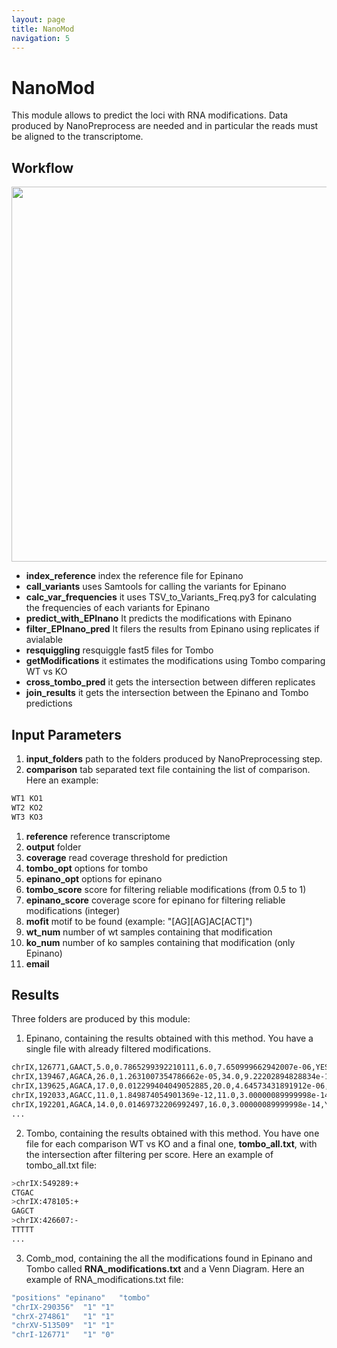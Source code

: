 ```yaml
---
layout: page
title: NanoMod
navigation: 5
---
```


# NanoMod
This module allows to predict the loci with RNA modifications. Data produced by NanoPreprocess are needed and in particular the reads must be aligned to the transcriptome.

## Workflow

<img src="https://raw.githubusercontent.com/biocorecrg/master_of_pores/master/docs/dag_mod.png" width="600" align="middle">


* **index_reference** index the reference file for Epinano
* **call_variants** uses Samtools for calling the variants for Epinano
* **calc_var_frequencies** it uses TSV_to_Variants_Freq.py3 for calculating the frequencies of each variants for Epinano
* **predict_with_EPInano** It predicts the modifications with Epinano
* **filter_EPInano_pred** It filers the results from Epinano using replicates if avialable
* **resquiggling** resquiggle fast5 files for Tombo
* **getModifications** it estimates the modifications using Tombo comparing WT vs KO
* **cross_tombo_pred** it gets the intersection between differen replicates
* **join_results** it gets the intersection between the Epinano and Tombo predictions

## Input Parameters
1. **input_folders** path to the folders produced by NanoPreprocessing step.
1. **comparison** tab separated text file containing the list of comparison. Here an example:
```bash
WT1 KO1
WT2 KO2
WT3 KO3
```
1. **reference** reference transcriptome
1. **output** folder
1. **coverage** read coverage threshold for prediction
1. **tombo_opt** options for tombo
1. **epinano_opt** options for epinano
1. **tombo_score** score for filtering reliable modifications (from 0.5 to 1)
1. **epinano_score** coverage score for epinano for filtering reliable modifications (integer)
1. **mofit** motif to be found (example: "[AG][AG]AC[ACT]")
1. **wt_num** number of wt samples containing that modification 
1. **ko_num** number of ko samples containing that modification (only Epinano)
1. **email**

## Results
Three folders are produced by this module:

1. Epinano, containing the results obtained with this method. You have a single file with already filtered modifications. 

```bash
chrIX,126771,GAACT,5.0,0.7865299392210111,6.0,7.650999662942007e-06,YES
chrIX,139467,AGACA,26.0,1.2631007354786662e-05,34.0,9.22202894828834e-14,YES
chrIX,139625,AGACA,17.0,0.012299404049052885,20.0,4.64573431891912e-06,YES
chrIX,192033,AGACC,11.0,1.849874054901369e-12,11.0,3.00000089999998e-14,YES
chrIX,192201,AGACA,14.0,0.01469732206992497,16.0,3.00000089999998e-14,YES
...
```
2. Tombo, containing the results obtained with this method. You have one file for each comparison WT vs KO and a final one, **tombo_all.txt**, with the intersection after filtering per score. Here an example of tombo_all.txt file:

```bash
>chrIX:549289:+
CTGAC
>chrIX:478105:+
GAGCT
>chrIX:426607:-
TTTTT
...
```

3. Comb_mod, containing the all the modifications found in Epinano and Tombo called **RNA_modifications.txt** and a Venn Diagram. Here an example of RNA_modifications.txt file:


```bash
"positions"	"epinano"	"tombo"
"chrIX-290356"	"1"	"1"
"chrX-274861"	"1"	"1"
"chrXV-513509"	"1"	"1"
"chrI-126771"	"1"	"0"
```
